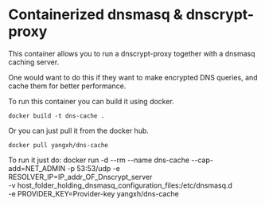 # Containerized dnsmasq & dnscrypt-proxy

This container allows you to run a dnscrypt-proxy  together with a dnsmasq caching server.

One would want to do this if they want to make encrypted DNS queries, and cache them for better performance.

To run this container you can build it using docker.

```docker build -t dns-cache .```

Or you can just pull it from the docker hub.

```docker pull yangxh/dns-cache```

To run it just do:
 docker run -d --rm --name dns-cache --cap-add=NET_ADMIN  -p 53:53/udp -e RESOLVER_IP=IP_addr_OF_Dnscrypt_server  \
 -v host_folder_holding_dnsmasq_configuration_files:/etc/dnsmasq.d \
 -e PROVIDER_KEY=Provider-key yangxh/dns-cache


